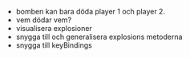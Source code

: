 - bomben kan bara döda player 1 och player 2.
- vem dödar vem?
- visualisera explosioner
- snygga till och generalisera explosions metoderna
- snygga till keyBindings
